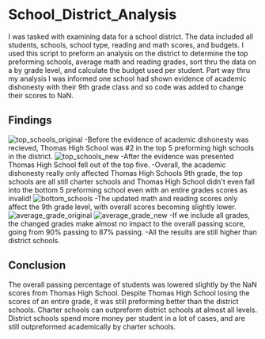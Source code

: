 # School_District_Analysis
I was tasked with examining data for a school district. The data included all students, schools, school type, reading and math scores, and budgets. I used this script to preform an analysis on the district to determine the top preforming schools, average math and reading grades, sort thru the data on a by grade level, and calculate the budget used per student. Part way thru my analysis I was informed one school had shown evidence of academic dishonesty with their 9th grade class and so code was added to change their scores to NaN. 
## Findings
![top_schools_original](https://user-images.githubusercontent.com/68392225/90340210-325ca700-dfbc-11ea-8ed2-8ec4b55d5aa5.png)
-Before the evidence of academic dishonesty was recieved, Thomas High School was #2 in the top 5 preforming high schools in the district. 
![top_schools_new](https://user-images.githubusercontent.com/68392225/90340371-4523ab80-dfbd-11ea-87e3-b5f272542ca4.png)
-After the evidence was presented Thomas High School fell out of the top five. 
-Overall, the academic dishonesty really only affected Thomas High Schools 9th grade, the top schools are all still charter schools and Thomas High School didn't even fall into the bottom 5 preforming school even with an entire grades scores as invalid!
![bottom_schools](https://user-images.githubusercontent.com/68392225/90340554-a26c2c80-dfbe-11ea-89fb-6b81fb69dbe2.png)
-The updated math and reading scores only affect the 9th grade level, with overall scores becoming slightly lower. 
![average_grade_original](https://user-images.githubusercontent.com/68392225/90341087-47d4cf80-dfc2-11ea-8070-07d57e121886.png)
![average_grade_new](https://user-images.githubusercontent.com/68392225/90341095-558a5500-dfc2-11ea-9b0f-a8f8d4d4283f.png)
-If we include all grades, the changed grades make almost no impact to the overall passing score, going from 90% passing to 87% passing.
-All the results are still higher than district schools.

## Conclusion 
The overall passing percentage of students was lowered slightly by the NaN scores from Thomas High School. Despite Thomas High School losing the scores of an entire grade, it was still preforming better than the district schools. Charter schools can outpreform district schools at almost all levels. District schools spend more money per student in a lot of cases, and are still outpreformed academically by charter schools. 
